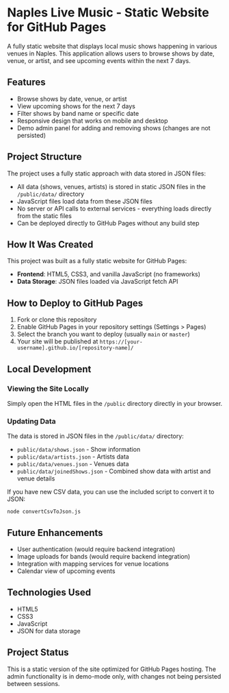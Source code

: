 # Naples Live Music - Static Website for GitHub Pages

A fully static website that displays local music shows happening in various venues in Naples. This application allows users to browse shows by date, venue, or artist, and see upcoming events within the next 7 days.

## Features

- Browse shows by date, venue, or artist
- View upcoming shows for the next 7 days
- Filter shows by band name or specific date
- Responsive design that works on mobile and desktop
- Demo admin panel for adding and removing shows (changes are not persisted)

## Project Structure

The project uses a fully static approach with data stored in JSON files:

- All data (shows, venues, artists) is stored in static JSON files in the `/public/data/` directory
- JavaScript files load data from these JSON files
- No server or API calls to external services - everything loads directly from the static files
- Can be deployed directly to GitHub Pages without any build step

## How It Was Created

This project was built as a fully static website for GitHub Pages:

- **Frontend**: HTML5, CSS3, and vanilla JavaScript (no frameworks)
- **Data Storage**: JSON files loaded via JavaScript fetch API

## How to Deploy to GitHub Pages

1. Fork or clone this repository
2. Enable GitHub Pages in your repository settings (Settings > Pages)
3. Select the branch you want to deploy (usually `main` or `master`)
4. Your site will be published at `https://[your-username].github.io/[repository-name]/`

## Local Development

### Viewing the Site Locally

Simply open the HTML files in the `/public` directory directly in your browser.

### Updating Data

The data is stored in JSON files in the `/public/data/` directory:
   - `public/data/shows.json` - Show information
   - `public/data/artists.json` - Artists data
   - `public/data/venues.json` - Venues data
   - `public/data/joinedShows.json` - Combined show data with artist and venue details

If you have new CSV data, you can use the included script to convert it to JSON:
```
node convertCsvToJson.js
```

## Future Enhancements

- User authentication (would require backend integration)
- Image uploads for bands (would require backend integration)
- Integration with mapping services for venue locations
- Calendar view of upcoming events

## Technologies Used

- HTML5
- CSS3
- JavaScript
- JSON for data storage

## Project Status

This is a static version of the site optimized for GitHub Pages hosting. The admin functionality is in demo-mode only, with changes not being persisted between sessions.